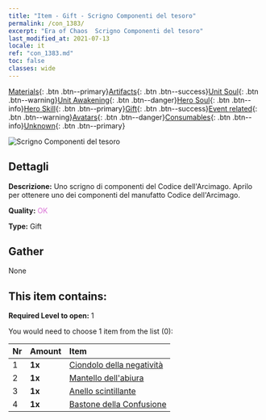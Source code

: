 ```yaml
---
title: "Item - Gift - Scrigno Componenti del tesoro"
permalink: /con_1383/
excerpt: "Era of Chaos  Scrigno Componenti del tesoro"
last_modified_at: 2021-07-13
locale: it
ref: "con_1383.md"
toc: false
classes: wide
---
```

 [Materials](/ItemsIT/){: .btn .btn--primary}[Artifacts](/ItemsIT/Artifacts/){: .btn .btn--success}[Unit Soul](/ItemsIT/UnitSoul/){: .btn .btn--warning}[Unit Awakening](/ItemsIT/UnitAwakening/){: .btn .btn--danger}[Hero Soul](/ItemsIT/HeroSoul/){: .btn .btn--info}[Hero Skill](/ItemsIT/HeroSkill/){: .btn .btn--primary}[Gift](/ItemsIT/Gift/){: .btn .btn--success}[Event related](/ItemsIT/Events/){: .btn .btn--warning}[Avatars](/ItemsIT/Avatars/){: .btn .btn--danger}[Consumables](/ItemsIT/Consumables/){: .btn .btn--info}[Unknown](/ItemsIT/Unknown/){: .btn .btn--primary}

 ![Scrigno Componenti del tesoro](/images/t/i_906060.png)

## Dettagli
 **Descrizione:** Uno scrigno di componenti del Codice dell'Arcimago. Aprilo per ottenere uno dei componenti del manufatto Codice dell'Arcimago.

 **Quality:** <span style="color: #DA70D6">OK</span>

 **Type:** Gift

## Gather

  None

## This item contains:

 **Required Level to open:** 1

 You would need to choose 1 item from the list (0):

  | Nr | Amount |     Item    |
  |:---|:-------|:------------|
  | 1 |  **1x** | [Ciondolo della negatività](/ItemsIT/art_136/) |  | 
  | 2 |  **1x** | [Mantello dell'abiura](/ItemsIT/art_137/) |  | 
  | 3 |  **1x** | [Anello scintillante](/ItemsIT/art_138/) |  | 
  | 4 |  **1x** | [Bastone della Confusione](/ItemsIT/art_139/) |  | 
